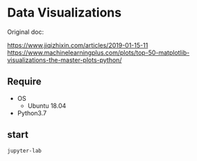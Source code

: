 # Data Visualizations

Original doc:

https://www.jiqizhixin.com/articles/2019-01-15-11  <br/>
https://www.machinelearningplus.com/plots/top-50-matplotlib-visualizations-the-master-plots-python/

## Require
- OS
  - Ubuntu 18.04
- Python3.7

## start

```sh
jupyter-lab
```